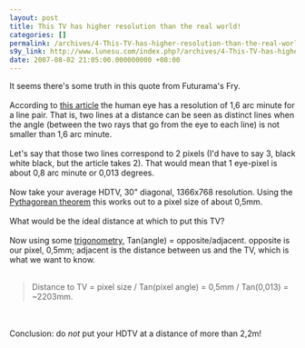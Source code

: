 ```yaml
---
layout: post
title: This TV has higher resolution than the real world!
categories: []
permalink: /archives/4-This-TV-has-higher-resolution-than-the-real-world!.html
s9y_link: http://www.lunesu.com/index.php?/archives/4-This-TV-has-higher-resolution-than-the-real-world!.html
date: 2007-08-02 21:05:00.000000000 +08:00
---
```

It seems there's some truth in this quote from Futurama's Fry.<br />
<br />
According to <a href="http://en.wikipedia.org/wiki/Eye#Equivalent_resolution" title="Equivalent resolution">this article</a> the human eye has a resolution of 1,6 arc minute for a line pair. That is, two lines at a distance can be seen as distinct lines when the angle (between the two rays that go from the eye to each line) is not smaller than 1,6 arc minute.<br />
<br />
Let's say that those two lines correspond to 2 pixels (I'd have to say 3, black white black, but the article takes 2). That would mean that 1 eye-pixel is about 0,8 arc minute or 0,013 degrees.<br />
<br />
Now take your average HDTV, 30" diagonal, 1366x768 resolution. Using the <a href="http://en.wikipedia.org/wiki/Pythagorean_theorem" title="Pythagorean theorem">Pythagorean theorem</a> this works out to a pixel size of about 0,5mm.<br />
<br />
What would be the ideal distance at which to put this TV?<br />
<br />
Now using some <a href="http://en.wikipedia.org/wiki/Trigonometry#Overview" title="Trigonometry">trigonometry</a>, Tan(angle) = opposite/adjacent. opposite is our pixel, 0,5mm; adjacent is the distance between us and the TV, which is what we want to know.<br />
<br />
<blockquote>Distance to TV = pixel size / Tan(pixel angle) = 0,5mm / Tan(0,013) = ~2203mm.</blockquote><br />
<br />
Conclusion: do <em>not </em>put your HDTV at a distance of more than 2,2m!
